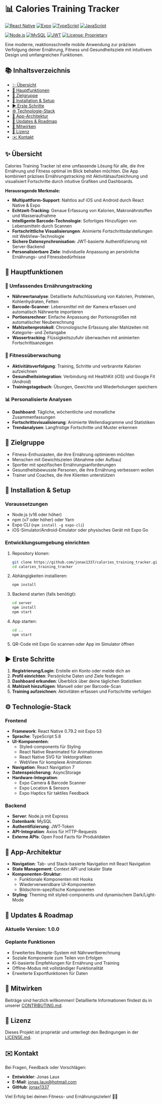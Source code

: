 # 📊 Calories Training Tracker

<!-- Frontend Technologies -->
[![React Native](https://img.shields.io/badge/React_Native-61DAFB?style=for-the-badge\&logo=react\&logoColor=black)](https://reactnative.dev/)
[![Expo](https://img.shields.io/badge/Expo-000020?style=for-the-badge\&logo=expo\&logoColor=white)](https://expo.dev/)
[![TypeScript](https://img.shields.io/badge/TypeScript-3178C6?style=for-the-badge\&logo=typescript\&logoColor=white)](https://www.typescriptlang.org/)
[![JavaScript](https://img.shields.io/badge/JavaScript-F7DF1E?style=for-the-badge\&logo=javascript\&logoColor=black)](https://developer.mozilla.org/en-US/docs/Web/JavaScript)

<!-- Backend Technologies -->
[![Node.js](https://img.shields.io/badge/Node.js-339933?style=for-the-badge\&logo=node.js\&logoColor=white)](https://nodejs.org/)
[![MySQL](https://img.shields.io/badge/MySQL-4479A1?style=for-the-badge\&logo=mysql\&logoColor=white)](https://www.mysql.com/)
[![JWT](https://img.shields.io/badge/JWT-000000?style=for-the-badge\&logo=json-web-tokens\&logoColor=white)](https://jwt.io/)
[![License: Proprietary](https://img.shields.io/badge/License-Proprietary-red?style=for-the-badge)](LICENSE.md)

Eine moderne, reaktionsschnelle mobile Anwendung zur präzisen Verfolgung deiner Ernährung, Fitness und Gesundheitsziele mit intuitivem Design und umfangreichen Funktionen.



## 📚 Inhaltsverzeichnis

* [✨ Übersicht](#-übersicht)
* [🚀 Hauptfunktionen](#-hauptfunktionen)
* [🎯 Zielgruppe](#-zielgruppe)
* [💾 Installation & Setup](#-installation--setup)
* [▶️ Erste Schritte](#️-erste-schritte)
* [⚙️ Technologie-Stack](#️-technologie-stack)
* [📱 App-Architektur](#-app-architektur)
* [🔄 Updates & Roadmap](#-updates--roadmap)
* [🤝 Mitwirken](#-mitwirken)
* [📄 Lizenz](#-lizenz)
* [✉️ Kontakt](#️-kontakt)



## ✨ Übersicht

Calories Training Tracker ist eine umfassende Lösung für alle, die ihre Ernährung und Fitness optimal im Blick behalten möchten. Die App kombiniert präzises Ernährungstracking mit Aktivitätsaufzeichnung und visualisiert Fortschritte durch intuitive Grafiken und Dashboards.

**Herausragende Merkmale:**

* **Multipattform-Support**: Nahtlos auf iOS und Android durch React Native & Expo
* **Echtzeit-Tracking**: Genaue Erfassung von Kalorien, Makronährstoffen und Wasseraufnahme
* **Intelligente Barcode-Technologie**: Sofortiges Hinzufügen von Lebensmitteln durch Scannen
* **Fortschrittliche Visualisierungen**: Animierte Fortschrittsdarstellungen mit WebView-Technologie
* **Sichere Datensynchronisation**: JWT-basierte Authentifizierung mit Server-Backend
* **Personalisierbare Ziele**: Individuelle Anpassung an persönliche Ernährungs- und Fitnessbedürfnisse



## 🚀 Hauptfunktionen

### 🍎 Umfassendes Ernährungstracking

* **Nährwertanalyse**: Detaillierte Aufschlüsselung von Kalorien, Proteinen, Kohlenhydraten, Fetten
* **Barcode-Scanner**: Lebensmittel mit der Kamera erfassen und automatisch Nährwerte importieren
* **Portionsrechner**: Einfache Anpassung der Portionsgrößen mit automatischer Neuberechnung
* **Mahlzeitenprotokoll**: Chronologische Erfassung aller Mahlzeiten mit Kategorie- und Zeitangabe
* **Wassertracking**: Flüssigkeitszufuhr überwachen mit animierten Fortschrittsanzeigen

### 💪 Fitnessüberwachung

* **Aktivitätsverfolgung**: Training, Schritte und verbrannte Kalorien aufzeichnen
* **Gesundheitsintegration**: Verbindung mit HealthKit (iOS) und Google Fit (Android)
* **Trainingstagebuch**: Übungen, Gewichte und Wiederholungen speichern

### 📊 Personalisierte Analysen

* **Dashboard**: Tägliche, wöchentliche und monatliche Zusammenfassungen
* **Fortschrittsvisualisierung**: Animierte Wellendiagramme und Statistiken
* **Trendanalysen**: Langfristige Fortschritte und Muster erkennen



## 🎯 Zielgruppe

* Fitness-Enthusiasten, die ihre Ernährung optimieren möchten
* Menschen mit Gewichtszielen (Abnahme oder Aufbau)
* Sportler mit spezifischen Ernährungsanforderungen
* Gesundheitsbewusste Personen, die ihre Ernährung verbessern wollen
* Trainer und Coaches, die ihre Klienten unterstützen



## 💾 Installation & Setup

### Voraussetzungen

* Node.js (v16 oder höher)
* npm (v7 oder höher) oder Yarn
* Expo CLI (`npm install -g expo-cli`)
* iOS-Simulator/Android-Emulator oder physisches Gerät mit Expo Go

### Entwicklungsumgebung einrichten

1. Repository klonen:
   ```bash
   git clone https://github.com/jonax1337/calories_training_tracker.git
   cd calories_training_tracker
   ```

2. Abhängigkeiten installieren:
   ```bash
   npm install
   ```

3. Backend starten (falls benötigt):
   ```bash
   cd server
   npm install
   npm start
   ```

4. App starten:
   ```bash
   cd ..
   npm start
   ```

5. QR-Code mit Expo Go scannen oder App im Simulator öffnen



## ▶️ Erste Schritte

1. **Registrierung/Login**: Erstelle ein Konto oder melde dich an
2. **Profil einrichten**: Persönliche Daten und Ziele festlegen
3. **Dashboard erkunden**: Überblick über deine täglichen Statistiken
4. **Mahlzeit hinzufügen**: Manuell oder per Barcode-Scan
5. **Training aufzeichnen**: Aktivitäten erfassen und Fortschritte verfolgen



## ⚙️ Technologie-Stack

### Frontend
* **Framework**: React Native 0.79.2 mit Expo 53
* **Sprache**: TypeScript 5.8
* **UI-Komponenten**: 
  * Styled-components für Styling
  * React Native Reanimated für Animationen
  * React Native SVG für Vektorgrafiken
  * WebView für komplexe Animationen
* **Navigation**: React Navigation 7
* **Datenspeicherung**: AsyncStorage
* **Hardware-Integration**:
  * Expo Camera & Barcode Scanner
  * Expo Location & Sensors
  * Expo Haptics für taktiles Feedback

### Backend
* **Server**: Node.js mit Express
* **Datenbank**: MySQL
* **Authentifizierung**: JWT-Token
* **API-Integration**: Axios für HTTP-Requests
* **Externe APIs**: Open Food Facts für Produktdaten



## 📱 App-Architektur

* **Navigation**: Tab- und Stack-basierte Navigation mit React Navigation
* **State Management**: Context API und lokaler State
* **Komponenten-Struktur**: 
  * Funktionale Komponenten mit Hooks
  * Wiederverwendbare UI-Komponenten
  * Bildschirm-spezifische Komponenten
* **Styling**: Theming mit styled-components und dynamischem Dark/Light-Mode



## 🔄 Updates & Roadmap

### Aktuelle Version: 1.0.0

### Geplante Funktionen
* Erweitertes Rezepte-System mit Nährwertberechnung
* Soziale Komponente zum Teilen von Erfolgen
* KI-basierte Empfehlungen für Ernährung und Training
* Offline-Modus mit vollständiger Funktionalität
* Erweiterte Exportfunktionen für Daten



## 🤝 Mitwirken

Beiträge sind herzlich willkommen! Detaillierte Informationen findest du in unserer [CONTRIBUTING.md](CONTRIBUTING.md).



## 📄 Lizenz

Dieses Projekt ist proprietär und unterliegt den Bedingungen in der [LICENSE.md](LICENSE.md).



## ✉️ Kontakt

Bei Fragen, Feedback oder Vorschlägen:

* **Entwickler**: Jonas Laux
* **E-Mail**: [jonas.laux@hotmail.com](mailto:jonas.laux@hotmail.com)
* **GitHub**: [jonax1337](https://github.com/jonax1337)

Viel Erfolg bei deinen Fitness- und Ernährungszielen! 💪🥗
